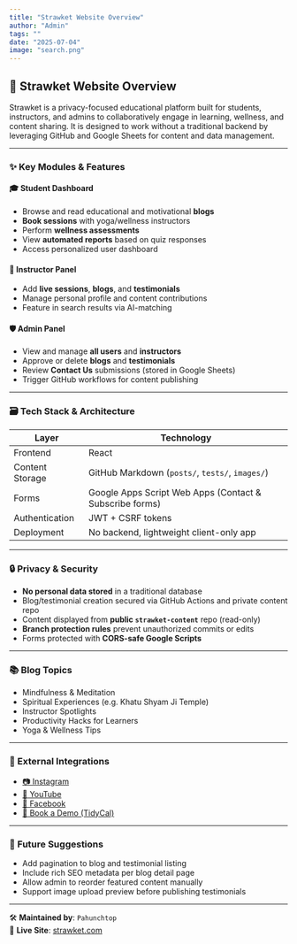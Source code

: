 ```yaml
---
title: "Strawket Website Overview"
author: "Admin"
tags: ""
date: "2025-07-04"
image: "search.png"
---
```



## 🏫 Strawket Website Overview

Strawket is a privacy-focused educational platform built for students, instructors, and admins to collaboratively engage in learning, wellness, and content sharing. It is designed to work without a traditional backend by leveraging GitHub and Google Sheets for content and data management.

---

### ✨ Key Modules & Features

#### 🎓 Student Dashboard
- Browse and read educational and motivational **blogs**
- **Book sessions** with yoga/wellness instructors
- Perform **wellness assessments**
- View **automated reports** based on quiz responses
- Access personalized user dashboard

#### 🧘 Instructor Panel
- Add **live sessions**, **blogs**, and **testimonials**
- Manage personal profile and content contributions
- Feature in search results via AI-matching

#### 🛡️ Admin Panel
- View and manage **all users** and **instructors**
- Approve or delete **blogs** and **testimonials**
- Review **Contact Us** submissions (stored in Google Sheets)
- Trigger GitHub workflows for content publishing

---

### 🗃️ Tech Stack & Architecture

| Layer | Technology |
|-------|------------|
| Frontend | React |
| Content Storage | GitHub Markdown (`posts/`, `tests/`, `images/`) |
| Forms | Google Apps Script Web Apps (Contact & Subscribe forms) |
| Authentication | JWT + CSRF tokens |
| Deployment | No backend, lightweight client-only app |

---

### 🔒 Privacy & Security

- **No personal data stored** in a traditional database
- Blog/testimonial creation secured via GitHub Actions and private content repo
- Content displayed from **public `strawket-content`** repo (read-only)
- **Branch protection rules** prevent unauthorized commits or edits
- Forms protected with **CORS-safe Google Scripts**

---

### 📚 Blog Topics

- Mindfulness & Meditation
- Spiritual Experiences (e.g. Khatu Shyam Ji Temple)
- Instructor Spotlights
- Productivity Hacks for Learners
- Yoga & Wellness Tips

---

### 🔗 External Integrations

- [📷 Instagram](https://www.instagram.com/strawketlearning)
- [🎥 YouTube](https://youtube.com/@strawket)
- [📘 Facebook](https://www.facebook.com/share/16iw7U1H5J)
- [📅 Book a Demo (TidyCal)](https://tidycal.com/deepak-strawket/strawket-product-demo)

---

### 🚀 Future Suggestions

- Add pagination to blog and testimonial listing
- Include rich SEO metadata per blog detail page
- Allow admin to reorder featured content manually
- Support image upload preview before publishing testimonials

---

🛠️ **Maintained by**: `Pahunchtop`  
🔗 **Live Site**: [strawket.com](https://strawket.com)

